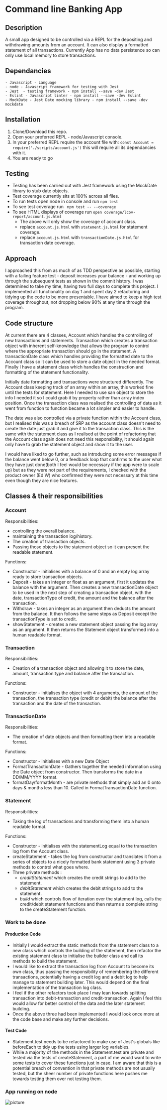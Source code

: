 # Command line Banking App

## Description

A small app designed to be controlled via a REPL for the depositing and withdrawing amounts from an account. It can also display a formatted statement of all transactions. Currently App has no data persistence so can only use local memory to store transactions.

## Dependancies
```
- Javascript - Language
- node - Javascript framework for testing with Jest
- Jest  - testing framework - npm install --save -dev Jest
- Eslint - Javascript linter - npm install --save -dev Eslint
- MockDate - Jest Date mocking library - npm install --save -dev mockdate
```
## Installation

1. Clone/Download this repo.
2. Open your preferred REPL - node/Javascript console.
3. In your preferred REPL require the account file with: ```const Account = require('./scripts/account.js')``` this will require all its dependancies with it.
4. You are ready to go

## Testing

- Testing has been carried out with Jest framework using the MockDate library to stub date objects.
- Test coverage currently sits at 100% across all files.
- To run tests open node in console and run ``` npm test ```
- To see test coverage run ``` npm test -- --coverage```
- To see HTML displays of coverage run ```open coverage/lcov-report/account.js.html```
    - The above will only show the coverage of account class.
    - replace ```account.js.html``` with ```statement.js.html``` for statement coverage.
    - replace ```account.js.html``` with ```transactionDate.js.html``` for transaction date coverage.

## Approach

I approached this from as much of as TDD perspective as possible, starting with a failing feature test - deposit increases your balance - and working up through the subsequent tests as shown in the commit history. I was determined to take my time, having two full days to complete this project. I implemented all functionality on day 1 and spent day 2 refactoring and tidying up the code to be more presentable. I have aimed to keep a high test coverage throughout, not dropping below 90% at any time through the program.

## Code structure

At current there are 4 classes, Account which handles the controlling of new transactions and statements. Transaction which creates a transaction object with inherent self-knowledge that allows the program to control where the appropriate transaction should go in the statement. A transactionDate class which handles providing the formatted date to the Account class so it can be used to store a date object in the needed format. Finally I have a statement class which handles the construction and formatting of the statement functionality.

Initially date formatting and transactions were structured differently. The Account class keeping track of an array within an array, this worked fine until the tests for statement. Here I needed to use san object to store the info I needed it so I could grab it by property rather than array index position. Once the transaction class was realised the controlling of data as it went from function to function became a lot simpler and easier to handle.

The date was also controlled via a private function within the Account class, but I realised this was a breach of SRP as the account class doesn't need to create the date just grab it and give it to the transaction class. This is the same with the statement class as I realised at the point of refactoring that the Account class again does not need this responsibility, it should again only have to grab the statement object and show it to the user.

I would have liked to go further, such as introducing some error messages if the balance went below 0, or a feedback loop that confirms to the user what they have just done(both I feel would be necessary if the app were to scale up) but as they were not part of the requirements, I checked with the product owner (Ed W) who confirmed they were not necessary at this time even though they are nice features.

## Classes & their responsibilities

### Account

Responsibilities:
 - controlling the overall balance.
 - maintaining the transaction log/history.
 -  The creation of transaction objects.
 - Passing those objects to the statement object so it can present the readable statement.

Functions:
  - Constructor - initialises with a balance of 0 and an empty log array ready to store transaction objects.
  - Deposit  - takes an integer or float as an argument, first it updates the balance with the argument. Then creates a new transactionDate object to be used in the next step of creating a transaction object, with the date, transactionType of credit, the amount and the balance after the transaction.
  - Withdraw - takes an integer as an argument then deducts the amount from the balance. It then follows the same steps as Deposit except the transactionType is set to credit.
  - showStatement - creates a new statement object passing the log array as an argument. It then returns the Statement object transformed into a human readable format.

### Transaction

Responsibilities:
 - Creation of a transaction object and allowing it to store the date, amount, transaction type and balance after the transaction.

 Functions:
 - Constructor - initialises the object with 4 arguments, the amount of the transaction, the transaction type (credit or debit) the balance after the transaction and the date of the transaction.

### TransactionDate

Responsibilities:
- The creation of date objects and then formatting them into a readable format.

Functions:
- Constructor - initialises with a new Date Object
- FormatTransactionDate - Gathers together the needed information using the Date object from constructor. Then transforms the date in a DD/MM/YYYY format.
- formatDay/formatMonth - are private methods that simply add an 0 onto days & months less than 10. Called in FormatTransactionDate function.

### Statement

Responsibilities:
- Taking the log of transactions and transforming them into a human readable format.

Functions:
- Constructor - initialises with the statementLog equal to the transaction log from the Account class.
- createStatement - takes the log from constructor and translates it from a series of objects to a nicely formatted bank statement using 3 private methods to control what goes where.
- Three private methods :
    - _creditStatement_ which creates the credit strings to add to the statement.
    - _debitStatement_ which creates the debit strings to add to the statement.
    - _build_ which controls flow of iteration over the statement log, calls the credit/debit statement functions and then returns a complete string to the createStatement function.

### Work to be done

#### Production Code
  - Initially I would extract the static methods from the statement class to a new class which controls the building of the statement, then refactor the existing statement class to initialise the builder class and call its methods to build the statement.
  - I would like to extract the transaction log from Account to become its own class, thus passing the responsibility of remembering the different transactions, potentially having a credit log and a debit log to help manage to statement building later. This would depend on the final implementation of the transaction log class.
  - I feel if the other refactors took place I may lean towards splitting transaction into debit-transaction and credit-transaction. Again I feel this would allow for better control of the data and the later statement building.
  - Once the above three had been implemented I would look once more at the code base and make any further decisions.

#### Test Code
  - Statement.test needs to be refactored to make use of Jest's globals like beforeEach to tidy up the tests using larger log variables.
  - While a majority of the methods in the Statement.test are private and tested via the tests of createStatement, a part of me would want to write some tests to cover these functions just in case. I am aware that this is a potential breach of convention in that private methods are not usually tested, but the sheer number of private functions here pushes me towards testing them over not testing them.



### App running on node
![picture](/images/Pic1.png)
